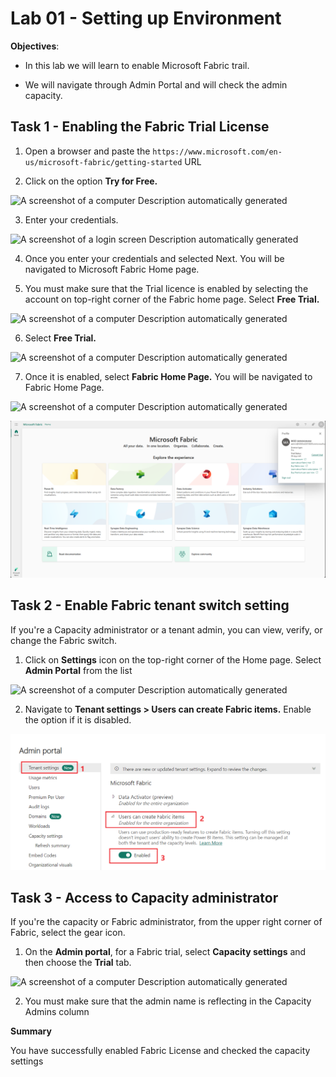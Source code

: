 # Lab 01 - Setting up Environment

**Objectives**:

- In this lab we will learn to enable Microsoft Fabric trail.

- We will navigate through Admin Portal and will check the admin
  capacity.

## Task 1 - Enabling the Fabric Trial License



1.  Open a browser and paste the ```https://www.microsoft.com/en-us/microsoft-fabric/getting-started```
URL



2. Click on the option **Try for Free.**

![A screenshot of a computer Description automatically
generated](./media/image1.png)


3. Enter your credentials.
 

![A screenshot of a login screen Description automatically
generated](./media/image2.png)

4.  Once you enter your credentials and selected Next. You will be
    navigated to Microsoft Fabric Home page.


5.  You must make sure that the Trial licence is enabled by selecting
    the account on top-right corner of the Fabric home page. Select
    **Free Trial.**

![A screenshot of a computer Description automatically
generated](./media/image4.png)

6. Select **Free Trial.**


![A screenshot of a computer Description automatically
generated](./media/image5.png)

7.  Once it is enabled, select **Fabric Home Page.** You will be
    navigated to Fabric Home Page.

![A screenshot of a computer Description automatically
generated](./media/image6.png)

![](./media/image7.png)

## Task 2 - Enable Fabric tenant switch setting

If you're a Capacity administrator or a tenant admin, you can view,
verify, or change the Fabric switch. 

1.  Click on **Settings** icon on the top-right corner of the Home page.
    Select **Admin Portal** from the list

![A screenshot of a computer Description automatically
generated](./media/image8.png)

2.  Navigate to **Tenant settings \> Users can create Fabric items.**
    Enable the option if it is disabled.

![](./media/image9.png)

## Task 3 - Access to Capacity administrator

If you're the capacity or Fabric administrator, from the upper right
corner of Fabric, select the gear icon.

1.  On the **Admin portal**, for a Fabric trial, select **Capacity
    settings** and then choose the **Trial** tab.

![A screenshot of a computer Description automatically
generated](./media/image10.png)

2.  You must make sure that the admin name is reflecting in the Capacity
    Admins column

**Summary**

You have successfully enabled Fabric License and checked the capacity
settings
